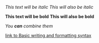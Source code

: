 *This text will be italic*
_This will also be italic_

**This text will be bold**
__This will also be bold__

_You **can** combine them_

[link to Basic writing and formatting syntax](https://docs.github.com/en/github/writing-on-github/basic-writing-and-formatting-syntax)

